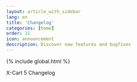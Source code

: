 ```yaml
---
layout: article_with_sidebar
lang: en
title: 'Changelog'
categories: [home]
order: 11
icon: announcement
description: Discover new features and bugfixes
---
```


{% include global.html %}

X-Cart 5 Changelog